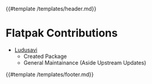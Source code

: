 {{#template /templates/header.md}}

# Flatpak Contributions

- [Ludusavi](https://github.com/flathub/com.github.mtkennerly.ludusavi)
  - Created Package
  - General Maintainance (Aside Upstream Updates)

{{#template /templates/footer.md}}
